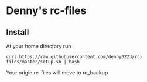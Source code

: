# Denny's rc-files

## Install

At your home directory run

```
curl https://raw.githubusercontent.com/denny0223/rc-files/master/setup.sh | bash
```

Your origin rc-files will move to rc_backup
